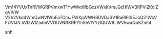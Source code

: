 Vm14YVUxTnRVWGRPVmxwT1YwWktWbGxzVWxkVmJGcHlWV3RPVlZKclZqVlVW
V2h2Vkd4WmQwNVlWbFpTCmJFWXpWWHBDVDJSV1RuRlRiSEJoQ21WcVFUVlJN
bVIzWlZadmVVOUVNRXREYlhSeVlYYzlQUW9LWVhwaQoKZmt4

snh